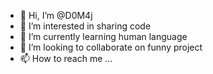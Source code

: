 - 👋 Hi, I’m @D0M4j
- 👀 I’m interested in sharing code
- 🌱 I’m currently learning human language
- 💞️ I’m looking to collaborate on funny project
- 📫 How to reach me ...  

<!---
D0M4j/D0M4j is a ✨ special ✨ repository because its `README.md` (this file) appears on your GitHub profile.
You can click the Preview link to take a look at your changes.
--->
